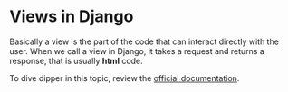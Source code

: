 # Views in Django

Basically a view is the part of the code that can interact directly with the user.
When we call a view in Django, it takes a request and returns a response, that is usually
**html** code.

To dive dipper in this topic, review the 
[official documentation](https://docs.djangoproject.com/en/3.1/topics/class-based-views/).

